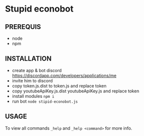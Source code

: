 # Stupid econobot
## PREREQUIS
  - node
  - npm

## INSTALLATION
  - create app & bot discord https://discordapp.com/developers/applications/me
  - invite him to discord
  - copy token.js.dist to token.js and replace token
  - copy youtubeApiKey.js.dist youtubeApiKey.js and replace token
  - install modules `npm i`
  - run bot `node stipid-econobot.js`
## USAGE
To view all commands `_help`
and `_help <command>` for more info.
